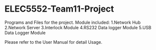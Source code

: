 # ELEC5552-Team11-Project
Programs and Files for the project.
Module included:
1.Network Hub
2.Network Server
3.Interlock Module
4.RS232 Data logger Module
5.USB Data Logger Module

Please refer to the User Manual for detail Usage.
